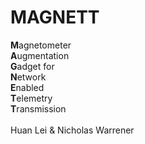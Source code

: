 # MAGNETT
<b>M</b>agnetometer<br/>
<b>A</b>ugmentation<br/>
<b>G</b>adget for<br/>
<b>N</b>etwork<br/>
<b>E</b>nabled<br/>
<b>T</b>elemetry<br/>
<b>T</b>ransmission<br/>
<br/>
Huan Lei & Nicholas Warrener 
